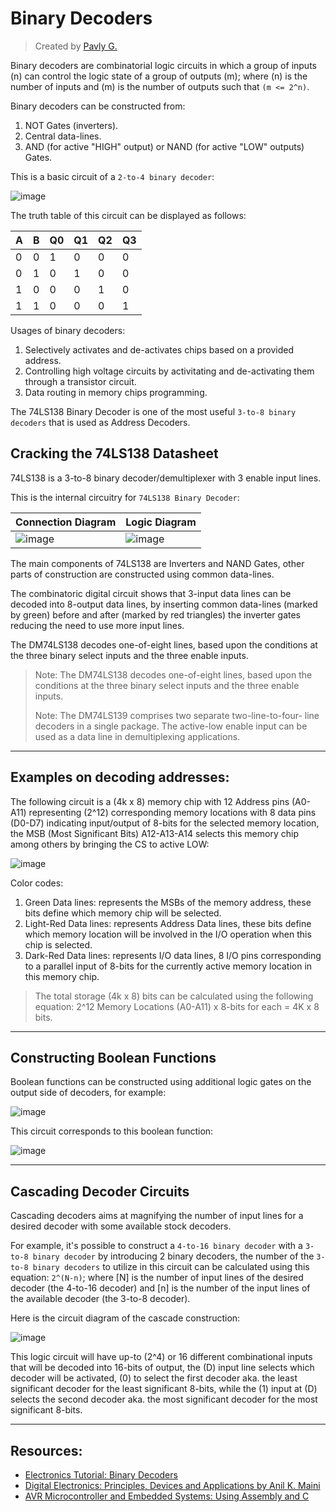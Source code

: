 # Binary Decoders
> Created by [Pavly G.](https://github.com/Scrappers-glitch)

Binary decoders are combinatorial logic circuits in which a group of inputs (n) can control the logic state of a group of outputs (m); where (n) is the number of inputs and (m) is the number of outputs such that `(m <= 2^n)`.

Binary decoders can be constructed from: 
1) NOT Gates (inverters).
2) Central data-lines.
3) AND (for active "HIGH" output) or NAND (for active "LOW" outputs) Gates.

This is a basic circuit of a `2-to-4 binary decoder`:

![image](https://github.com/Software-Hardware-Codesign/AVR-Sandbox/assets/60224159/348edade-6bc9-42a1-a46f-970b29102dc9)


The truth table of this circuit can be displayed as follows: 

| A | B | Q0 | Q1 | Q2 | Q3 | 
|---|---|----|----|----|----|
| 0 | 0 | 1 | 0 | 0 | 0 |   
| 0 | 1 | 0 | 1 | 0 | 0 |
| 1 | 0 | 0 | 0 | 1 | 0 |
| 1 | 1 | 0 | 0 | 0 | 1 |

Usages of binary decoders:
1) Selectively activates and de-activates chips based on a provided address.
2) Controlling high voltage circuits by activitating and de-activating them through a transistor circuit.
3) Data routing in memory chips programming.

The 74LS138 Binary Decoder is one of the most useful `3-to-8 binary decoders` that is used as Address Decoders.

## Cracking the 74LS138 Datasheet

74LS138 is a 3-to-8 binary decoder/demultiplexer with 3 enable input lines.

This is the internal circuitry for `74LS138 Binary Decoder`:

| Connection Diagram | Logic Diagram | 
|--------------------|---------------|
| ![image](https://github.com/Software-Hardware-Codesign/AVR-Sandbox/assets/60224159/26302203-d0fe-4064-98bb-28f5aac73c77) | ![image](https://github.com/Software-Hardware-Codesign/AVR-Sandbox/assets/60224159/1f51613e-3d89-4dc2-abc0-b8cf92f4285d) |   

The main components of 74LS138 are Inverters and NAND Gates, other parts of construction are constructed using common data-lines.

The combinatoric digital circuit shows that 3-input data lines can be decoded into 8-output data lines, by inserting common data-lines (marked by green) before and after (marked by red triangles) the inverter gates reducing the need to use more input lines.

The DM74LS138 decodes one-of-eight lines, based upon
the conditions at the three binary select inputs and the
three enable inputs.

> Note: The DM74LS138 decodes one-of-eight lines, based upon
> the conditions at the three binary select inputs and the
> three enable inputs.
>
> Note: The DM74LS139 comprises two separate two-line-to-four-
> line decoders in a single package. The active-low enable
> input can be used as a data line in demultiplexing applications.
> 

-------------------
## Examples on decoding addresses: 

The following circuit is a (4k x 8) memory chip with 12 Address pins (A0-A11) representing (2^12) corresponding memory locations with 8 data pins (D0-D7) indicating input/output of 8-bits for the selected memory location, the MSB (Most Significant Bits) A12-A13-A14 selects this memory chip among others by bringing the CS to active LOW:

![image](https://github.com/Software-Hardware-Codesign/AVR-Sandbox/assets/60224159/130e94b6-5006-4425-b9a1-33a4de53b363)

Color codes: 
1) Green Data lines: represents the MSBs of the memory address, these bits define which memory chip will be selected.
2) Light-Red Data lines: represents Address Data lines, these bits define which memory location will be involved in the I/O operation when this chip is selected.
3) Dark-Red Data lines: represents I/O data lines, 8 I/O pins corresponding to a parallel input of 8-bits for the currently active memory location in this memory chip.

> The total storage (4k x 8) bits can be calculated using the following equation:
> 2^12 Memory Locations (A0-A11) x 8-bits for each = 4K x 8 bits.

-------------------
## Constructing Boolean Functions

Boolean functions can be constructed using additional logic gates on the output side of decoders, for example: 

![image](https://github.com/Software-Hardware-Codesign/AVR-Sandbox/assets/60224159/d0a115b8-fb13-4147-867a-1ca3ae2cd1aa)

This circuit corresponds to this boolean function: 

![image](https://github.com/Software-Hardware-Codesign/AVR-Sandbox/assets/60224159/56dfabef-2025-4c18-84e4-6e270260f93d)

-----------------------------
## Cascading Decoder Circuits

Cascading decoders aims at magnifying the number of input lines for a desired decoder with some available stock decoders.

For example, it's possible to construct a `4-to-16 binary decoder` with a `3-to-8 binary decoder` by introducing 2 binary decoders, the number of the `3-to-8 binary decoders` to utilize in this circuit can be calculated using this equation: 
`2^(N-n)`; where [N] is the number of input lines of the desired decoder (the 4-to-16 decoder) and [n] is the number of the input lines of the available decoder (the 3-to-8 decoder).

Here is the circuit diagram of the cascade construction: 

![image](https://github.com/Software-Hardware-Codesign/AVR-Sandbox/assets/60224159/7c5034b7-291b-44d2-9c03-7c0b1ac9cdbe)

This logic circuit will have up-to (2^4) or 16 different combinational inputs that will be decoded into 16-bits of output, the (D) input line selects which decoder will be activated, (0) to select the first decoder aka. the least significant decoder for the least significant 8-bits, while the (1) input at (D) selects the second decoder aka. the most significant decoder for the most significant 8-bits.

-----------------------------

## Resources: 
- [Electronics Tutorial: Binary Decoders](https://www.electronics-tutorials.ws/combination/comb_5.html)
- [Digital Electronics: Principles, Devices and Applications by Anil K. Maini](https://www.wiley.com/en-us/Digital+Electronics%3A+Principles%2C+Devices+and+Applications-p-9780470510513)
- [AVR Microcontroller and Embedded Systems: Using Assembly and C](https://www.pearson.com/store/p/avr-microcontroller-and-embedded-systems-pearson-new-international-edition-pdf-ebook/GPROG_A100061251868_learnerau-availability/9781292054339)
